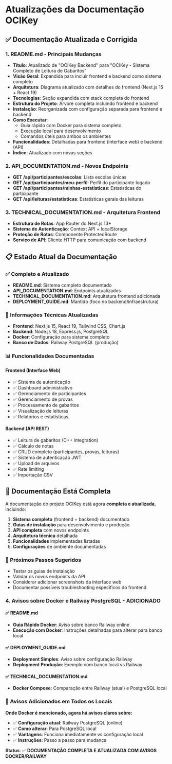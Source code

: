 # Atualizações da Documentação OCIKey

## ✅ Documentação Atualizada e Corrigida

### 1. README.md - Principais Mudanças
- **Título**: Atualizado de "OCIKey Backend" para "OCIKey - Sistema Completo de Leitura de Gabaritos"
- **Visão Geral**: Expandida para incluir frontend e backend como sistema completo
- **Arquitetura**: Diagrama atualizado com detalhes do frontend (Next.js 15 + React 19)
- **Tecnologias**: Seção expandida com stack completa do frontend
- **Estrutura do Projeto**: Árvore completa incluindo frontend e backend
- **Instalação**: Reorganizada com configuração separada para frontend e backend
- **Como Executar**: 
  - Guia rápido com Docker para sistema completo
  - Execução local para desenvolvimento
  - Comandos úteis para ambos os ambientes
- **Funcionalidades**: Detalhadas para frontend (interface web) e backend (API)
- **Índice**: Atualizado com novas seções

### 2. API_DOCUMENTATION.md - Novos Endpoints
- **GET /api/participantes/escolas**: Lista escolas únicas
- **GET /api/participantes/meu-perfil**: Perfil do participante logado
- **GET /api/participantes/minhas-estatisticas**: Estatísticas do participante
- **GET /api/leituras/estatisticas**: Estatísticas gerais das leituras

### 3. TECHNICAL_DOCUMENTATION.md - Arquitetura Frontend
- **Estrutura de Rotas**: App Router do Next.js 13+
- **Sistema de Autenticação**: Context API + localStorage
- **Proteção de Rotas**: Componente ProtectedRoute
- **Serviço de API**: Cliente HTTP para comunicação com backend

## 📋 Estado Atual da Documentação

### ✅ Completo e Atualizado
- **README.md**: Sistema completo documentado
- **API_DOCUMENTATION.md**: Endpoints atualizados
- **TECHNICAL_DOCUMENTATION.md**: Arquitetura frontend adicionada
- **DEPLOYMENT_GUIDE.md**: Mantido (foco no backend/infraestrutura)

### 🔧 Informações Técnicas Atualizadas
- **Frontend**: Next.js 15, React 19, Tailwind CSS, Chart.js
- **Backend**: Node.js 18, Express.js, PostgreSQL
- **Docker**: Configuração para sistema completo
- **Banco de Dados**: Railway PostgreSQL (produção)

### 📊 Funcionalidades Documentadas

#### Frontend (Interface Web)
- ✅ Sistema de autenticação
- ✅ Dashboard administrativo
- ✅ Gerenciamento de participantes
- ✅ Gerenciamento de provas
- ✅ Processamento de gabaritos
- ✅ Visualização de leituras
- ✅ Relatórios e estatísticas

#### Backend (API REST)
- ✅ Leitura de gabaritos (C++ integration)
- ✅ Cálculo de notas
- ✅ CRUD completo (participantes, provas, leituras)
- ✅ Sistema de autenticação JWT
- ✅ Upload de arquivos
- ✅ Rate limiting
- ✅ Importação CSV

## 🎯 Documentação Está Completa

A documentação do projeto OCIKey está agora **completa e atualizada**, incluindo:

1. **Sistema completo** (frontend + backend) documentado
2. **Guias de instalação** para desenvolvimento e produção
3. **API completa** com novos endpoints
4. **Arquitetura técnica** detalhada
5. **Funcionalidades** implementadas listadas
6. **Configurações** de ambiente documentadas

### 🚀 Próximos Passos Sugeridos
- Testar os guias de instalação
- Validar os novos endpoints da API
- Considerar adicionar screenshots da interface web
- Documentar possíveis troubleshooting específicos do frontend

### 4. Avisos sobre Docker e Railway PostgreSQL - ADICIONADO

#### ✅ README.md
- **Guia Rápido Docker**: Aviso sobre banco Railway online
- **Execução com Docker**: Instruções detalhadas para alterar para banco local

#### ✅ DEPLOYMENT_GUIDE.md  
- **Deployment Simples**: Aviso sobre configuração Railway
- **Deployment Produção**: Exemplo com banco local vs Railway

#### ✅ TECHNICAL_DOCUMENTATION.md
- **Docker Compose**: Comparação entre Railway (atual) e PostgreSQL local

### 🔧 Avisos Adicionados em Todos os Locais

**Onde Docker é mencionado, agora há avisos claros sobre:**
- ✅ **Configuração atual**: Railway PostgreSQL (online)
- ✅ **Como alterar**: Para PostgreSQL local
- ✅ **Vantagens**: Funciona imediatamente vs configuração local
- ✅ **Instruções**: Passo a passo para mudança

**Status**: ✅ **DOCUMENTAÇÃO COMPLETA E ATUALIZADA COM AVISOS DOCKER/RAILWAY**